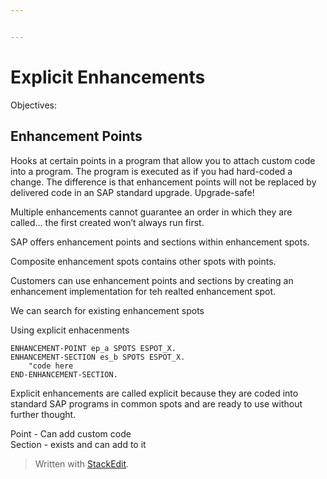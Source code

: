 ```yaml
---


---
```


<h1 id="explicit-enhancements">Explicit Enhancements</h1>
<p>Objectives:</p>
<h2 id="enhancement-points">Enhancement Points</h2>
<p>Hooks at certain points in a program that allow you to attach custom code into a program. The program is executed as if you had hard-coded a change. The difference is that enhancement points will not be replaced by delivered code in an SAP standard upgrade. Upgrade-safe!</p>
<p>Multiple enhancements cannot guarantee an order in which they are called… the first created won’t always run first.</p>
<p>SAP offers enhancement points and sections within enhancement spots.</p>
<p>Composite enhancement spots contains other spots with points.</p>
<p>Customers can use enhancement points and sections by creating an enhancement implementation for teh realted enhancement spot.</p>
<p>We can search for existing enhancement spots</p>
<p>Using explicit enhacenments</p>
<pre class=" language-abap"><code class="prism  language-abap"><span class="token keyword">ENHANCEMENT-POINT</span> ep_a <span class="token keyword">SPOTS</span> ESPOT_X<span class="token punctuation">.</span>
<span class="token keyword">ENHANCEMENT-SECTION</span> es_b <span class="token keyword">SPOTS</span> ESPOT_X<span class="token punctuation">.</span>
	<span class="token eol-comment comment">"code here</span>
<span class="token keyword">END-ENHANCEMENT-SECTION</span><span class="token punctuation">.</span>
</code></pre>
<p>Explicit enhancements are called explicit because they are coded into standard SAP programs in common spots and are ready to use without further thought.</p>
<p>Point - Can add custom code<br>
Section - exists and can add to it</p>
<blockquote>
<p>Written with <a href="https://stackedit.io/">StackEdit</a>.</p>
</blockquote>

